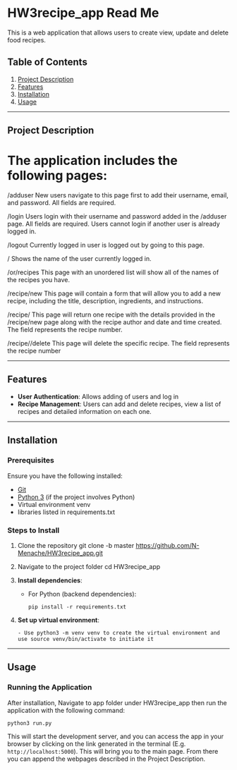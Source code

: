 # HW3recipe_app Read Me

This is a web application that allows users to create view, update and delete food recipes.

## Table of Contents

1. [Project Description](#project-description)
2. [Features](#features)
3. [Installation](#installation)
4. [Usage](#usage)

---

## Project Description
# The application includes the following pages:

/adduser
New users navigate to this page first to add their username, email, and password. All fields are required.

/login
Users login with their username and password added in the /adduser page. All fields are required.
Users cannot login if another user is already logged in.

/logout
Currently logged in user is logged out by going to this page.

/
Shows the name of the user currently logged in.

/or/recipes
This page with an unordered list will show all of the names of the recipes you have.

/recipe/new
This page will contain a form that will allow you to add a new recipe, including the title, description, ingredients, and instructions.

/recipe/<integer>
This page will return one recipe with the details provided in the /recipe/new page along with the recipe author and date and time created. The <integer> field represents the recipe number.

/recipe/<integer>/delete
This page will delete the specific recipe. The <integer> field represents the recipe number

---

## Features

- **User Authentication**: Allows adding of users and log in
- **Recipe Management**: Users can add and delete recipes, view a list of recipes and detailed information on each one.

---

## Installation

### Prerequisites

Ensure you have the following installed:

- [Git](https://git-scm.com/)
- [Python 3](https://www.python.org/downloads/) (if the project involves Python)
- Virtual environment venv
- libraries listed in requirements.txt

### Steps to Install

1. Clone the repository
   git clone -b master https://github.com/N-Menache/HW3recipe_app.git

2. Navigate to the project folder
   cd HW3recipe_app

3. **Install dependencies**:
   - For Python (backend dependencies):
     ```
     pip install -r requirements.txt
     ```

4. **Set up virtual environment**:
     ```
   - Use python3 -m venv venv to create the virtual environment and use source venv/bin/activate to initiate it
     ```
---

## Usage

### Running the Application

After installation, Navigate to app folder under HW3recipe_app
then run the application with the following command:

```
python3 run.py
```

This will start the development server, and you can access the app in your browser by clicking on the link generated in the terminal (E.g. `http://localhost:5000`). This will bring you to the main page. From there you can append the webpages described in the Project Description.
